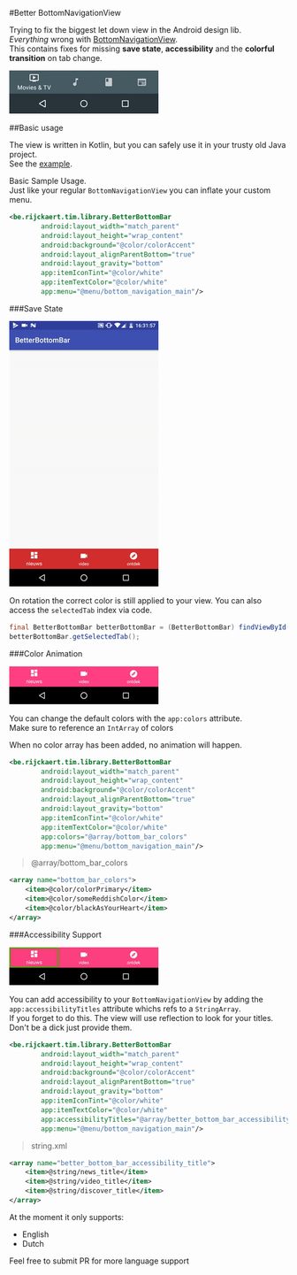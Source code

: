 #Better BottomNavigationView

Trying to fix the biggest let down view in the Android design lib.  
_Everything_ wrong with [BottomNavigationView](https://developer.android.com/reference/android/support/design/widget/BottomNavigationView.html).  
This contains fixes for missing **save state**, **accessibility** and the **colorful transition** on tab change.

<img src="img/bottombar_material_io.gif"></img>

##Basic usage

The view is written in Kotlin, but you can safely use it in your trusty old Java project.  
See the [example](https://github.com/timrijckaert/BetterBottomBar/blob/master/app/src/main/kotlin/be/rijckaert/tim/betterbottombar/MainActivity.java).

Basic Sample Usage.  
Just like your regular `BottomNavigationView` you can inflate your custom menu.

```xml
<be.rijckaert.tim.library.BetterBottomBar
        android:layout_width="match_parent"
        android:layout_height="wrap_content"
        android:background="@color/colorAccent"
        android:layout_alignParentBottom="true"
        android:layout_gravity="bottom"
        app:itemIconTint="@color/white"
        app:itemTextColor="@color/white"
        app:menu="@menu/bottom_navigation_main"/>
```

###Save State

<img src="img/save_state.gif"></img>

On rotation the correct color is still applied to your view.
You can also access the `selectedTab` index via code.

```java
final BetterBottomBar betterBottomBar = (BetterBottomBar) findViewById(R.id.bottom_navigation);
betterBottomBar.getSelectedTab();
```

###Color Animation

<img src="img/sample.gif"></img>

You can change the default colors with the `app:colors` attribute.  
Make sure to reference an `IntArray` of colors

When no color array has been added, no animation will happen.

```xml
<be.rijckaert.tim.library.BetterBottomBar
        android:layout_width="match_parent"
        android:layout_height="wrap_content"
        android:background="@color/colorAccent"
        android:layout_alignParentBottom="true"
        android:layout_gravity="bottom"
        app:itemIconTint="@color/white"
        app:itemTextColor="@color/white"
        app:colors="@array/bottom_bar_colors"
        app:menu="@menu/bottom_navigation_main"/>
```

>@array/bottom_bar_colors

```xml
<array name="bottom_bar_colors">
    <item>@color/colorPrimary</item>
    <item>@color/someReddishColor</item>
    <item>@color/blackAsYourHeart</item>
</array>
```

###Accessibility Support

<img src="img/accessibility.gif"></img>

You can add accessibility to your `BottomNavigationView` by adding the `app:accessibilityTitles` attribute whichs refs to a `StringArray`.  
If you forget to do this. The view will use reflection to look for your titles.  
Don't be a dick just provide them.

```xml
<be.rijckaert.tim.library.BetterBottomBar
        android:layout_width="match_parent"
        android:layout_height="wrap_content"
        android:background="@color/colorAccent"
        android:layout_alignParentBottom="true"
        android:layout_gravity="bottom"
        app:itemIconTint="@color/white"
        app:itemTextColor="@color/white"
        app:accessibilityTitles="@array/better_bottom_bar_accessibility_title"
        app:menu="@menu/bottom_navigation_main"/>
```

> string.xml

```xml
<array name="better_bottom_bar_accessibility_title">
    <item>@string/news_title</item>
    <item>@string/video_title</item>
    <item>@string/discover_title</item>
</array>
```

At the moment it only supports:
 * English
 * Dutch

 Feel free to submit PR for more language support